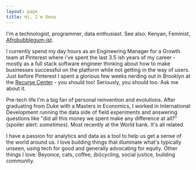 ```yaml
---
layout: page
title: Hi, I'm Dena
---
```


I'm a technologist, programmer, data enthusiast. See also: Kenyan, Feminist, [Afrobubblegum-ist](https://artsandculture.google.com/story/fun-fierce-and-frivolous/yAUhiqFO4o436g?hl=en).

I currently spend my day hours as an Engineering Manager for a Growth team at Pinterest where i've spent the last 3.5 ish years of my career - mostly as a full stack software engineer thinking about how to make businesses successful on the platform while not getting in the way of users. Just before Pinterest I spent a glorious few weeks nerding out in Brooklyn at the [Recurse Center](https://www.recurse.com/) - you should too! Seriously, you should too. Ask me about it.

Pre-tech life
I'm a big fan of personal reinvention and evolutions. After graduating from Duke with a Masters in Economics, I worked in International Development running the data side of field experiments and answering questions like "did all this money we spent make any difference at all?" (spoiler alert: _sometimes_). Most recently at the World bank. It's all related.

I have a passion for analytics and data as a tool to help us get a sense of the world around us. I love building things that illuminate what's typically unseen, using tech for good and generally advocating for equity. Other things I love: Beyonce, cats, coffee, (bi)cycling, social justice, building community.
